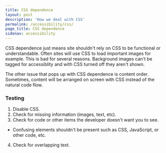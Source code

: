 ```yaml
---
title: CSS dependence
layout: post
description: 'How we deal with CSS'
permalink: /accessibility/css/
page_title: CSS dependence
sidenav: accessibility
---
```

CSS dependence just means site shouldn't rely on CSS to be functional or understandable. Often sites will use CSS to load important images for example. This is bad for several reasons. Background images can't be tagged for accessiblity and with CSS turned off they aren't shown.

The other issue that pops up with CSS dependence is content order. Sometimes, content will be arranged on screen with CSS instead of the natural code flow.

### Testing

1. Disable CSS.
2. Check for missing information (images, text, etc).
3. Check for code or other items the developer doesn't want you to see.
  * Confusing elements shouldn't be present such as CSS, JavaScript, or other code, etc.
4. Check for overlapping text.
